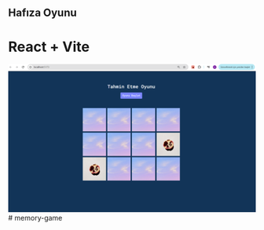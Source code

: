 ## Hafıza Oyunu
# React + Vite

![Uygulama Ekran Görüntüsü](./images/EkranResmi.png)
#   m e m o r y - g a m e 
 
 